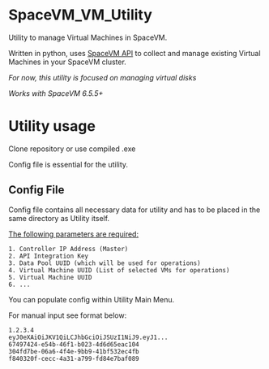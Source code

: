 # SpaceVM_VM_Utility
Utility to manage Virtual Machines in SpaceVM.

Written in python, uses [SpaceVM API](https://spacevm.ru/docs/6.5/api/) to collect and manage existing Virtual Machines in your SpaceVM cluster.

_For now, this utility is focused on managing virtual disks_

_Works with SpaceVM 6.5.5+_

# Utility usage
Clone repository or use compiled .exe

Config file is essential for the utility.

## Config File
Config file contains all necessary data for utility and has to be placed in the same directory as Utility itself.

<ins>The following parameters are required:</ins>
```
1. Controller IP Address (Master)
2. API Integration Key
3. Data Pool UUID (which will be used for operations)
4. Virtual Machine UUID (List of selected VMs for operations)
5. Virtual Machine UUID
6. ...
```

You can populate config within Utility Main Menu.

For manual input see format below:
```
1.2.3.4
eyJ0eXAiOiJKV1QiLCJhbGciOiJSUzI1NiJ9.eyJ1...
67497424-e54b-46f1-b023-4d6d65eac104
304fd7be-06a6-4f4e-9bb9-41bf532ec4fb
f840320f-cecc-4a31-a799-fd84e7baf089
```
